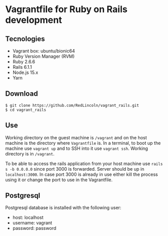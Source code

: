 <h1>Vagrantfile for Ruby on Rails development</h1>

<h2>Tecnologies</h2>

<ul>
  <li>Vagrant box: ubuntu/bionic64</li>
  <li>Ruby Version Manager (RVM)</li>
  <li>Ruby 2.6.6</li>
  <li>Rails 6.1.1</li>
  <li>Node.js 15.x</li>
  <li>Yarn</li>
</ul>


<h2>Download</h2>

```
$ git clone https://github.com/RedLincoln/vagrant_rails.git
$ cd vagrant_rails
```

<h2>Use</h2>

Working directory on the guest machine is <code>/vagrant</code> and on the host machine is the directory where <code>Vagrantfile</code> is. In a terminal, to boot up the machine use <code>vagrant up</code> and to SSH into it use <code>vagrant ssh</code>. Working directory is in <code>/vagrant</code>.

To be able to access the rails application from your host machine use <code>rails s -b 0.0.0.0</code> since port 3000 is forwarded. Server should be up in <code>localhost:3000</code>. In case port 3000 is already in use either kill the process using it or change the port to use in the Vagrantfile.

<h2>Postgresql</h2>

Postgresql database is installed with the following user:

<ul>
  <li>host: localhost</li>
  <li>username: vagrant</li>
  <li>password: password</li>
</ul>


